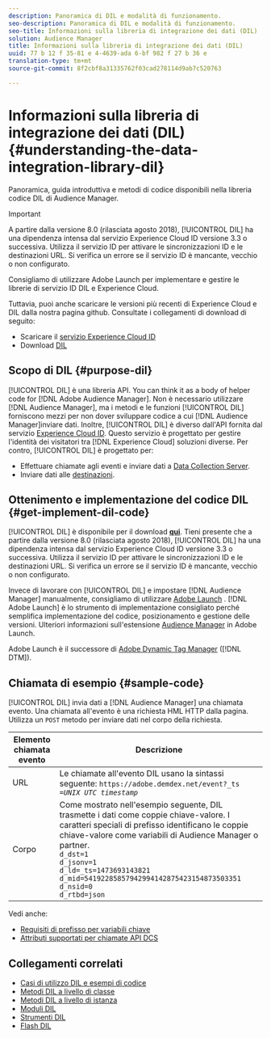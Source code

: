 ```yaml
---
description: Panoramica di DIL e modalità di funzionamento.
seo-description: Panoramica di DIL e modalità di funzionamento.
seo-title: Informazioni sulla libreria di integrazione dei dati (DIL)
solution: Audience Manager
title: Informazioni sulla libreria di integrazione dei dati (DIL)
uuid: 77 b 12 f 35-81 e 4-4639-ada 6-bf 982 f 27 b 36 e
translation-type: tm+mt
source-git-commit: 8f2cbf8a31335762f03cad278114d9ab7c520763

---
```



# Informazioni sulla libreria di integrazione dei dati (DIL){#understanding-the-data-integration-library-dil}

Panoramica, guida introduttiva e metodi di codice disponibili nella libreria codice DIL di Audience Manager.

>[!IMPORTANT]
>
>A partire dalla versione 8.0 (rilasciata agosto 2018), [!UICONTROL DIL] ha una dipendenza intensa dal servizio [](https://marketing.adobe.com/resources/help/en_US/mcvid/)Experience Cloud ID versione 3.3 o successiva. Utilizza il servizio ID per attivare le sincronizzazioni ID e le destinazioni URL. Si verifica un errore se il servizio ID è mancante, vecchio o non configurato.
>
>Consigliamo di utilizzare Adobe Launch per implementare e gestire le librerie di servizio ID DIL e Experience Cloud.

Tuttavia, puoi anche scaricare le versioni più recenti di Experience Cloud e DIL dalla nostra pagina github. Consultate i collegamenti di download di seguito:

* Scaricare il [servizio Experience Cloud ID](https://github.com/Adobe-Marketing-Cloud/id-service/releases)
* Download [DIL](https://github.com/Adobe-Marketing-Cloud/dil/releases)

## Scopo di DIL {#purpose-dil}

[!UICONTROL DIL] è una libreria API. You can think it as a body of helper code for [!DNL Adobe Audience Manager]. Non è necessario utilizzare [!DNL Audience Manager], ma i metodi e le funzioni [!UICONTROL DIL] forniscono mezzi per non dover sviluppare codice a cui [!DNL Audience Manager]inviare dati. Inoltre, [!UICONTROL DIL] è diverso dall&#39;API fornita dal servizio [Experience Cloud ID](https://marketing.adobe.com/resources/help/en_US/mcvid/). Questo servizio è progettato per gestire l&#39;identità dei visitatori tra [!DNL Experience Cloud] soluzioni diverse. Per contro, [!UICONTROL DIL] è progettato per:

* Effettuare chiamate agli eventi e inviare dati a [Data Collection Server](../reference/system-components/components-data-collection.md).
* Inviare dati alle [destinazioni](../features/destinations/destinations.md).

## Ottenimento e implementazione del codice DIL {#get-implement-dil-code}

[!UICONTROL DIL] è disponibile per il download **[qui](https://github.com/Adobe-Marketing-Cloud/dil/releases)**. Tieni presente che a partire dalla versione 8.0 (rilasciata agosto 2018), [!UICONTROL DIL] ha una dipendenza intensa dal servizio [](https://marketing.adobe.com/resources/help/en_US/mcvid/)Experience Cloud ID versione 3.3 o successiva. Utilizza il servizio ID per attivare le sincronizzazioni ID e le destinazioni URL. Si verifica un errore se il servizio ID è mancante, vecchio o non configurato.

Invece di lavorare con [!UICONTROL DIL] e impostare [!DNL Audience Manager] manualmente, consigliamo di utilizzare [Adobe Launch](https://docs.adobelaunch.com/) . [!DNL Adobe Launch] è lo strumento di implementazione consigliato perché semplifica implementazione del codice, posizionamento e gestione delle versioni. Ulteriori informazioni sull&#39;estensione [Audience Manager](https://docs.adobelaunch.com/extension-reference/web/adobe-audience-manager-extension) in Adobe Launch.

Adobe Launch è il successore di [Adobe Dynamic Tag Manager](https://marketing.adobe.com/resources/help/en_US/dtm/c_overview.html) ([!DNL DTM]).

## Chiamata di esempio {#sample-code}

[!UICONTROL DIL] invia dati a [!DNL Audience Manager] una chiamata evento. Una chiamata all&#39;evento è una richiesta HML HTTP dalla pagina. Utilizza un `POST` metodo per inviare dati nel corpo della richiesta.

| Elemento chiamata evento | Descrizione |
|--- |--- |
| URL | Le chiamate all&#39;evento DIL usano la sintassi seguente: `https://adobe.demdex.net/event?_ts =`*`UNIX UTC timestamp`* |
| Corpo | Come mostrato nell&#39;esempio seguente, DIL trasmette i dati come coppie chiave-valore. I caratteri speciali di prefisso identificano le coppie chiave-valore come variabili di Audience Manager o partner.<br>`d_dst=1`<br>`d_jsonv=1`<br>`d_ld=_ts=1473693143821`<br>`d_mid=54192285857942994142875423154873503351`<br>`d_nsid=0`<br>`d_rtbd=json`<br> |

Vedi anche:
* [Requisiti di prefisso per variabili chiave](../features/traits/trait-variable-prefixes.md)
* [Attributi supportati per chiamate API DCS](../api/dcs-intro/dcs-api-reference/dcs-keys.md)

## Collegamenti correlati

* [Casi di utilizzo DIL e esempi di codice](/help/using/dil/dil-use-cases.md)
* [Metodi DIL a livello di classe](/help/using/dil/dil-class-overview/dil-start.md)
* [Metodi DIL a livello di istanza](/help/using/dil/dil-instance-methods.md)
* [Moduli DIL](/help/using/dil/dil-modules.md)
* [Strumenti DIL](/help/using/dil/dil-tools.md)
* [Flash DIL](/help/using/dil/dil-flash.md)